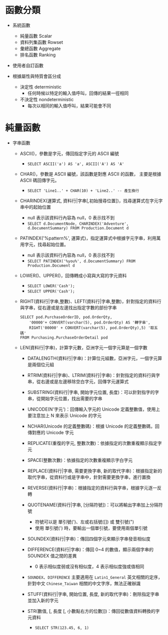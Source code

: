 # 函數分類

- 系統函數
  - 純量函數 Scalar
  - 資料列集函數 Rowset
  - 彙總函數 Aggregate
  - 排名函數 Ranking
- 使用者自訂函數

- 根據屬性與特質會區分成
  - 決定性 deterministic
    - 任何時候以特定的輸入值呼叫，回傳的結果一徑相同
  - 不決定性 nondeterministic
    - 每次以相同的輸入值呼叫，結果可能會不同

# 純量函數

- 字串函數

  - ASCII()，參數是字元，傳回指定字元的 ASCII 編號
    - `SELECT ASCII('a') AS 'a', ASCII('A') AS 'A'`
  
  - CHAR()，參數是 ASCII 編號，該函數是對應 ASCII 的函數，
    主要是根據 ASCII 碼回傳字元。
    - `SELECT 'Line1..' + CHAR(10) + 'Line2..' -- 產生換行`
  
  - CHARINDEX(運算式, 資料行|字串[,初始搜尋位置])，找尋運算式在字元字串中的起始位置
    - null 表示該資料行內容為 null，0 表示找不到
    - `SELECT d.DocumentNode, CHARINDEX('Adventure', d.DocumentSummary) FROM Production.Document d`

  - PATINDEX('%pattern%', 運算式)，指定運算式中根據字元字串，利用萬用字元，找尋起始位置。
    - null 表示該資料行內容為 null，0 表示找不到
    - `SELECT PATINDEX('%you%', d.DocumentSummary) FROM Production.Document d`

  - LOWER()、UPPER()，回傳轉成小寫與大寫的字元資料
    - `SELECT LOWER('Cash');`
    - `SELECT UPPER('Cash');`

  - RIGHT(資料行|字串,整數)、LEFT(資料行|字串,整數)，針對指定的資料行與字串，從右邊或是左邊找出指定字數的部份字串
    ``` 
    SELECT pod.PurchaseOrderID, pod.OrderQty, 
		'00000'+ CONVERT(varchar(5), pod.OrderQty) AS '轉字串',
		RIGHT('00000' + CONVERT(varchar(5), pod.OrderQty),5) '取五碼' 
    FROM Purchasing.PurchaseOrderDetail pod
    ```

  - LEN(資料行|字串)，計算字元數，亞洲字元一個字元算是一個字數
	
	- DATALENGTH(資料行|字串)：計算位元組數，亞洲字元，一個字元算是兩個位元組
		
	- RTRIM(資料行|字串)、LTRIM(資料行|字串)：針對指定的資料行與字串，從右邊或是左邊移除空白字元，回傳字元運算式
	
	- SUBSTRING(資料行|字串, 開始字元位置, 長度)：可以針對指字的字串，從開始字元位置，找出需要的字串
	
	- UNICODE(N'字元')：回傳輸入字元的 Unicode 定義整數值，使用上要注意加上 N 來表示 Unicode 的字元
	
	- NCHAR(Unicode 的定義整數碼)：根據 Unicode 的定義整數碼，回傳對應的 Unicode 字元
	
	- REPLICATE(重復的字元, 整數次數)：依據指定的次數重複顯示指定字元
	
	- SPACE(整數次數)：依據指定的次數重複顯示字白字元
	
	- REPLACE(資料行|字串, 需要更換字串, 新的取代字串)：根據指定新的取代字串，從資料行或是字串中，針對需要更換字串，進行置換
	
	- REVERSE(資料行|字串)：根據指定的資料行與字串，根據字元逐一反轉
	
	- QUOTENAME(資料行|字串, [分隔符號])：可以將輸出字串加上分隔符號
		- 符號可以是 單引號(')、左或右括號([]) 或 雙引號(")
		- 使用 單引號(') 時，要輸出一個單引號，要使用兩個單引號
	
	- SOUNDEX(資料行|字串)：傳回四個字元來顯示字串發音相似度
	
	- DIFFERENCE(資料行|字串)：傳回 0~4 的數值，顯示兩個字串的 SOUNDEX 值之間的差異
		- 0 表示相似度弱或沒有相似度，4 表示相似度強或值相同
	
	- `SOUNDEX`、`DIFFERENCE` 主要適用在 `Latin1_General` 英文相關的定序，針對中文 `Chinese_Taiwan` 相關的中文字序，無法正確辦識
	
	- STUFF(資料行|字串, 開始位置, 長度, 新的取代字串)：刪除指定字串並加入新的字元
	
	- STR(數值, [, 長度 [, 小數點右方的位數]])：傳回從數值資料轉換的字元資料
		- `SELECT STR(123.45, 6, 1)`


